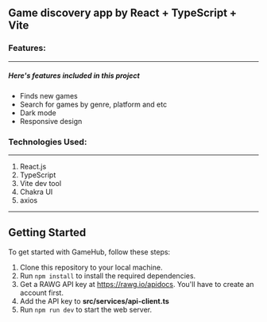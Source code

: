 ## Game discovery app by React + TypeScript + Vite

### Features:

---

##### Here's features included in this project

- Finds new games
- Search for games by genre, platform and etc
- Dark mode
- Responsive design

### Technologies Used:

---

1. React.js
2. TypeScript
3. Vite dev tool
4. Chakra UI
5. axios

---

## Getting Started

To get started with GameHub, follow these steps:

1. Clone this repository to your local machine.
2. Run `npm install` to install the required dependencies.
3. Get a RAWG API key at https://rawg.io/apidocs. You'll have to create an account first.
4. Add the API key to **src/services/api-client.ts**
5. Run `npm run dev` to start the web server.
